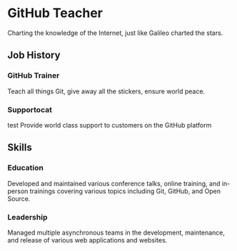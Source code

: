 # GitHub Teacher

Charting the knowledge of the Internet, just like Galileo charted the stars.

## Job History


### GitHub Trainer

Teach all things Git, give away all the stickers, ensure world peace.

### Supportocat
test
Provide world class support to customers on the GitHub platform

## Skills

### Education

Developed and maintained various conference talks, online training, and in-person trainings covering various topics including Git, GitHub, and Open Source.

### Leadership

Managed multiple asynchronous teams in the development, maintenance, and release of various web applications and websites.
